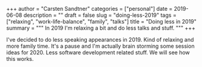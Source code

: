 +++
author = "Carsten Sandtner"
categories = ["personal"]
date = 2019-06-08
description = ""
draft = false
slug = "doing-less-2019"
tags = ["relaxing", "work-life-balance", "family", "talks"]
title = "Doing less in 2019"
summary = """
In 2019 I'm relaxing a bit and do less talks and stuff.
"""
+++

I've decided to do less speaking appearances in 2019. Kind of relaxing and more family time. It's a pause and I'm actually brain storming some session ideas for 2020. Less software development related stuff. We will see how this works.